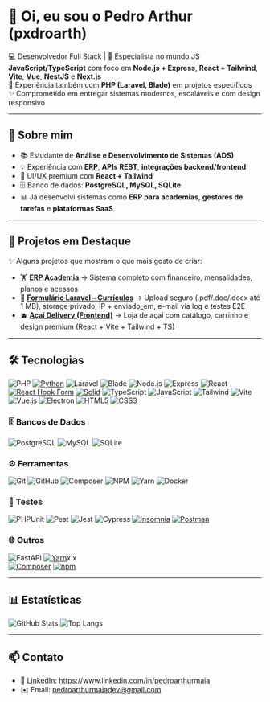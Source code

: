 # 👋 Oi, eu sou o Pedro Arthur (pxdroarth)

💻 Desenvolvedor Full Stack | 
🚀 Especialista no mundo JS **JavaScript/TypeScript** com foco em **Node.js + Express**, **React + Tailwind**, **Vite**, **Vue**, **NestJS** e **Next.js**  
🎯 Experiência também com **PHP (Laravel, Blade)** em projetos específicos  
✨ Comprometido em entregar sistemas modernos, escaláveis e com design responsivo

---

## 🚀 Sobre mim
- 📚 Estudante de **Análise e Desenvolvimento de Sistemas (ADS)**  
- 💡 Experiência com **ERP**, **APIs REST**, **integrações backend/frontend**  
- 🎨 UI/UX premium com **React + Tailwind**  
- 🗄️ Banco de dados: **PostgreSQL, MySQL, SQLite**  
- 📊 Já desenvolvi sistemas como **ERP para academias**, **gestores de tarefas** e **plataformas SaaS**

---

## 📌 Projetos em Destaque
✨ Alguns projetos que mostram o que mais gosto de criar:

- 🏋️ [**ERP Academia**](https://github.com/pxdroarth/sistema-academia) → Sistema completo com financeiro, mensalidades, planos e acessos 
- 📨 [**Formulário Laravel – Currículos**](https://github.com/pxdroarth/Formulario-laravel) → Upload seguro (.pdf/.doc/.docx até 1 MB), storage privado, IP + enviado_em, e-mail via log e testes E2E
- 🫐 [**Açaí Delivery (Frontend)**](https://github.com/pxdroarth/acai-delivery) → Loja de açaí com catálogo, carrinho e design premium (React + Vite + Tailwind + TS)

---

## 🛠️ Tecnologias
![PHP](https://img.shields.io/badge/PHP-777BB4?logo=php&logoColor=white)
[![Python](https://img.shields.io/badge/Python-3776AB?logo=python&logoColor=fff)](#)
![Laravel](https://img.shields.io/badge/Laravel-FF2D20?logo=laravel&logoColor=white)
![Blade](https://img.shields.io/badge/Blade-FF2D20?logo=laravel&logoColor=white)
![Node.js](https://img.shields.io/badge/Node.js-43853D?logo=node.js&logoColor=white)
![Express](https://img.shields.io/badge/Express-000000?logo=express&logoColor=white)
![React](https://img.shields.io/badge/React-20232A?logo=react&logoColor=61DAFB)
[![React Hook Form](https://img.shields.io/badge/React%20Hook%20Form-EC5990?logo=reacthookform&logoColor=fff)](#)
[![Solid](https://img.shields.io/badge/Solid-2C4F7C?logo=solid&logoColor=fff)](#)
![TypeScript](https://img.shields.io/badge/TypeScript-3178C6?logo=typescript&logoColor=white)
![JavaScript](https://img.shields.io/badge/JavaScript-F7DF1E?logo=javascript&logoColor=black)
![Tailwind](https://img.shields.io/badge/Tailwind_CSS-38B2AC?logo=tailwind-css&logoColor=white)
![Vite](https://img.shields.io/badge/Vite-646CFF?logo=vite&logoColor=white)
[![Vue.js](https://img.shields.io/badge/Vue.js-4FC08D?logo=vuedotjs&logoColor=fff)](#)
![Electron](https://img.shields.io/badge/Electron-47848F?logo=electron&logoColor=white)
![HTML5](https://img.shields.io/badge/HTML5-E34F26?logo=html5&logoColor=white)
![CSS3](https://img.shields.io/badge/CSS3-1572B6?logo=css3&logoColor=white)

### 🗄️ Bancos de Dados
![PostgreSQL](https://img.shields.io/badge/PostgreSQL-316192?logo=postgresql&logoColor=white)
![MySQL](https://img.shields.io/badge/MySQL-005C84?logo=mysql&logoColor=white)
![SQLite](https://img.shields.io/badge/SQLite-07405E?logo=sqlite&logoColor=white)

### ⚙️ Ferramentas
![Git](https://img.shields.io/badge/Git-F05032?logo=git&logoColor=white)
![GitHub](https://img.shields.io/badge/GitHub-181717?logo=github&logoColor=white)
![Composer](https://img.shields.io/badge/Composer-885630?logo=composer&logoColor=white)
![NPM](https://img.shields.io/badge/NPM-CB3837?logo=npm&logoColor=white)
![Yarn](https://img.shields.io/badge/Yarn-2C8EBB?logo=yarn&logoColor=white)
![Docker](https://img.shields.io/badge/Docker-2496ED?logo=docker&logoColor=white)

### 🧪 Testes
![PHPUnit](https://img.shields.io/badge/PHPUnit-366488?logo=php&logoColor=white)
![Pest](https://img.shields.io/badge/Pest-FF2D20?logo=laravel&logoColor=white)
![Jest](https://img.shields.io/badge/Jest-C21325?logo=jest&logoColor=white)
![Cypress](https://img.shields.io/badge/Cypress-17202C?logo=cypress&logoColor=white)
[![Insomnia](https://img.shields.io/badge/Insomnia-4000BF?logo=insomnia&logoColor=white)](#)
[![Postman](https://img.shields.io/badge/Postman-FF6C37?logo=postman&logoColor=white)](#)

### 🌐 Outros
![FastAPI](https://img.shields.io/badge/FastAPI-009688?logo=fastapi&logoColor=white)
[![Yarn](https://img.shields.io/badge/Yarn-2C8EBB?logo=yarn&logoColor=fff)](#)x  x  
[![Composer](https://img.shields.io/badge/Composer-885630?logo=composer&logoColor=fff)](#)
[![npm](https://img.shields.io/badge/npm-CB3837?logo=npm&logoColor=fff)](#)

---

## 📊 Estatísticas
![GitHub Stats](https://github-readme-stats.vercel.app/api?username=pxdroarth&show_icons=true&theme=radical)
![Top Langs](https://github-readme-stats.vercel.app/api/top-langs/?username=pxdroarth&layout=compact&theme=radical)

---

## 📫 Contato 
- 💼 LinkedIn: https://www.linkedin.com/in/pedroarthurmaia 
- ✉️ Email: pedroarthurmaiadev@gmail.com
